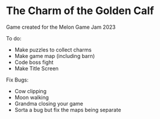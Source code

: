 # The Charm of the Golden Calf 
Game created for the Melon Game Jam 2023


To do:
* Make puzzles to collect charms
* Make game map (including barn)
* Code boss fight
* Make Title Screen

Fix Bugs:
* Cow clipping
* Moon walking
* Grandma closing your game
* Sorta a bug but fix the maps being separate